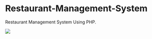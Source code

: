 # Restaurant-Management-System
Restaurant Management System Using PHP.

<img src="images/home.png" />
